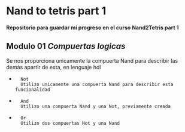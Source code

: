 # Nand to tetris part 1

**Repositorio para guardar mi progreso en el curso Nand2Tetris part 1**

## Modulo 01 ***Compuertas logicas***

Se nos proporciona unicamente la compuerta Nand para describir las demás apartir de esta, en lenguaje hdl
    
-       Not
        Utilizo unicamente una compuerta Nand para describir esta funcionalidad

-       And
        Utilizo una compuerta Nand y una Not, previamente creada

-       Or
        Utilizo dos compuertas Not y una Nand